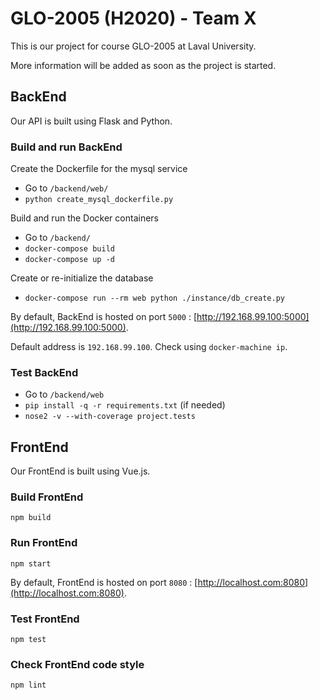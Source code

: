 # GLO-2005 (H2020) - Team X

This is our project for course GLO-2005 at Laval University.

More information will be added as soon as the project is started.

## BackEnd

Our API is built using Flask and Python.

### Build and run BackEnd

Create the Dockerfile for the mysql service

- Go to `/backend/web/`
- `python create_mysql_dockerfile.py`

Build and run the Docker containers

- Go to `/backend/`
- `docker-compose build`
- `docker-compose up -d`

Create or re-initialize the database

- `docker-compose run --rm web python ./instance/db_create.py`

By default, BackEnd is hosted on port `5000` : [http://192.168.99.100:5000](http://192.168.99.100:5000).

Default address is `192.168.99.100`. Check using `docker-machine ip`.

### Test BackEnd

- Go to `/backend/web`
- `pip install -q -r requirements.txt` (if needed)
- `nose2 -v --with-coverage project.tests`

## FrontEnd

Our FrontEnd is built using Vue.js.

### Build FrontEnd

`npm build`

### Run FrontEnd

`npm start`

By default, FrontEnd is hosted on port `8080` : [http://localhost.com:8080](http://localhost.com:8080).

### Test FrontEnd

`npm test`

### Check FrontEnd code style

`npm lint`
